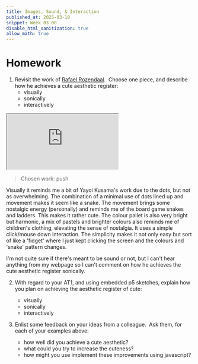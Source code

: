 ```yaml
---
title: Images, Sound, & Interaction
published_at: 2025-03-18
snippet: Week 03 00
disable_html_sanitization: true
allow_math: true
---
```


# Homework

1. Revisit the work of [Rafael Rozendaal](http://visually%20sonically%20interactively).  Choose one piece, and describe how he achieves a cute aesthetic register:
   - visually
   - sonically
   - interactively

<iframe id="push" src="https://www.newrafael.com/push/"></iframe>

<script type="module">

    const iframe  = document.getElementById (`push`)
    iframe.width  = iframe.parentNode.scrollWidth
    iframe.height = iframe.width * 9 / 16 + 42

</script>

> Chosen work: push

Visually it reminds me a bit of Yayoi Kusama's work due to the dots, but not as overwhelming. The combination of a minimal use of dots lined up and movement makes it seem like a snake. The movement brings some nostalgic energy (personally) and reminds me of the board game snakes and ladders. This makes it rather cute. The colour pallet is also very bright but harmonic, a mix of pastels and brighter colours also reminds me of children's clothing, elevating the sense of nostalgia. It uses a simple click/mouse down interaction. The simplicity makes it not only easy but sort of like a 'fidget' where I just kept clicking the screen and the colours and 'snake' pattern changes.

I'm not quite sure if there's meant to be sound or not, but I can't hear anything from my webpage so I can't comment on how he achieves the cute aesthetic register sonically.

2. With regard to your AT1, and using embedded p5 sketches, explain how you plan on achieving the aesthetic register of cute:

   - visually
   - sonically
   - interactively

3. Enlist some feedback on your ideas from a colleague.  Ask them, for each of your examples above:
   - how well did you achieve a cute aesthetic?
   - what could you try to increase the cuteness?
   - how might you use implement these improvements using javascript?
